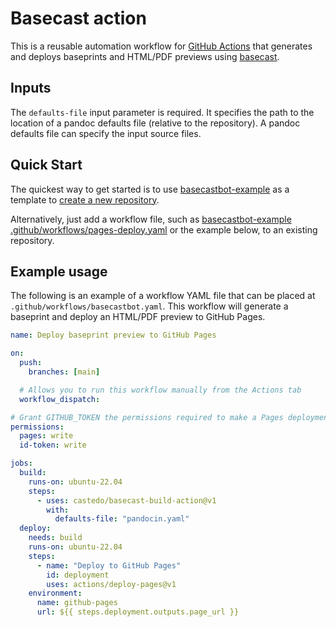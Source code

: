 # Basecast action

This is a reusable automation workflow for [GitHub Actions](https://github.com/features/actions)
that generates and deploys baseprints and HTML/PDF previews using
[basecast](https://baseprints.singlesource.pub/basecast).


## Inputs

The `defaults-file` input parameter is required.
It specifies the path to the location of a
pandoc defaults file (relative to the repository).
A pandoc defaults file can specify the input source files.


## Quick Start

The quickest way to get started is to use
[basecastbot-example](https://github.com/castedo/basecastbot-example/)
as a template to [create a new repository](
https://github.com/new?template_owner=castedo&template_name=basecastbot-example
).

Alternatively, just add a workflow file, such as
[basecastbot-example .github/workflows/pages-deploy.yaml](
https://github.com/castedo/basecastbot-example/blob/main/.github/workflows/pages-deploy.yaml
)
or the example below,
to an existing repository.


## Example usage

The following is an example of a workflow YAML file that can be placed at
`.github/workflows/basecastbot.yaml`.
This workflow will generate a baseprint and deploy an HTML/PDF preview to GitHub Pages.

```yaml
name: Deploy baseprint preview to GitHub Pages

on:
  push:
    branches: [main]

  # Allows you to run this workflow manually from the Actions tab
  workflow_dispatch:

# Grant GITHUB_TOKEN the permissions required to make a Pages deployment
permissions:
  pages: write
  id-token: write

jobs:
  build:
    runs-on: ubuntu-22.04
    steps:
      - uses: castedo/basecast-build-action@v1
        with:
          defaults-file: "pandocin.yaml"
  deploy:
    needs: build
    runs-on: ubuntu-22.04
    steps:
      - name: "Deploy to GitHub Pages"
        id: deployment
        uses: actions/deploy-pages@v1
    environment:
      name: github-pages
      url: ${{ steps.deployment.outputs.page_url }}
```
